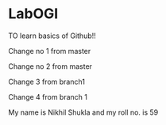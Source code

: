 # LabOGI
TO learn basics of Github!!

Change no 1 from master

Change no 2 from master

Change 3 from branch1

Change 4 from branch 1

My name is Nikhil Shukla and my roll no. is 59
